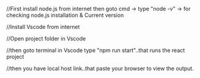 //First install node.js from internet
  then goto cmd -> type "node -v" -> for checking node.js installation & Current version

//Install Vscode from internet

//Open project folder in Vscode

//then goto terminal in Vscode type "npm run start"..that runs the react project

//then you have local host link..that paste your browser to view the output.
